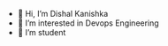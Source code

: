 - 👋 Hi, I’m Dishal Kanishka
- 👀 I’m interested in Devops Engineering
- 🌱 I’m student


<!---
Dotax14/Dotax14 is a ✨ special ✨ repository because its `README.md` (this file) appears on your GitHub profile.
You can click the Preview link to take a look at your changes.
--->
